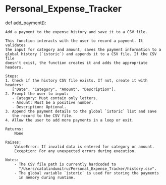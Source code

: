 # Personal_Expense_Tracker


def add_payment():

    Add a payment to the expense history and save it to a CSV file.

    This function interacts with the user to record a payment. It validates 
    the input for category and amount, saves the payment information to a 
    global history (`istoric`) and appends it to a CSV file. If the CSV file 
    doesn't exist, the function creates it and adds the appropriate headers.

    Steps:
    1. Check if the history CSV file exists. If not, create it with headers:
       ["Date", "Category", "Amount", "Description"].
    2. Prompt the user to input:
       - Category: Must contain only letters.
       - Amount: Must be a positive number.
       - Description: Optional.
    3. Append the payment details to the global `istoric` list and save 
       the record to the CSV file.
    4. Allow the user to add more payments in a loop or exit.

    Returns:
        None

    Raises:
        ValueError: If invalid data is entered for category or amount.
        Exception: For any unexpected errors during execution.

    Notes:
        - The CSV file path is currently hardcoded to 
          "/Users/catalindumitru/Personal_Expense_Tracker/history.csv".
        - The global variable `istoric` is used for storing the payments 
          in memory during runtime.

